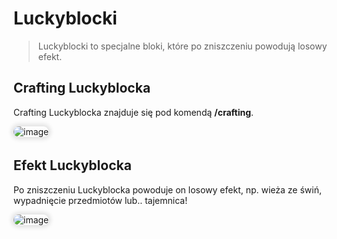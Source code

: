 <style>
img:not(.medium-zoom-image--opened):not(.navbar-link-icon) {
    max-width: 750px; /* Maksymalna szerokość */
    max-height: 500px; /* Maksymalna wysokość */
    width: auto; /* Automatyczna szerokość */
    height: auto; /* Automatyczna wysokość */
    object-fit: contain; /* Dopasowanie bez przycinania */
    margin: 0 8px 4px 0;
    box-shadow: 0 0 6px 4px rgba(0, 0, 0, .1);
    border-radius: 10px;
}
</style>

# Luckyblocki

> Luckyblocki to specjalne bloki, które po zniszczeniu powodują losowy efekt.

## Crafting Luckyblocka

Crafting Luckyblocka znajduje się pod komendą **/crafting**.

![image](/pages/images/luckyblocks/luckyblocks-1.webp)

## Efekt Luckyblocka

Po zniszczeniu Luckyblocka powoduje on losowy efekt, np. wieża ze świń, wypadnięcie przedmiotów lub.. tajemnica!

![image](/pages/images/luckyblocks/luckyblocks-2.gif)
